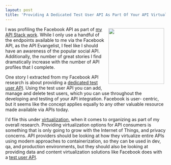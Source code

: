```yaml
---
layout: post
title: 'Providing A Dedicated Test User API As Part Of Your API Virtualization Strategy'
---
```

<p><img style="padding: 5px;" src="https://s3.amazonaws.com/kinlane-productions/bw-icons/bw-test-user.png" alt="" width="175" align="right" /></p>
<p>I was profiling the Facebook API as part of <a href="http://stack.apievangelist.com/companies.html">my API Stack work</a>. While I only use a handful of the endpoints available to me via the Facebook API, as the API Evangelist, I feel like I should have an awareness of the popular social API. Additionally, the number of great stories I find dramatically increase with the number of API profiles that I complete.</p>
<p>One story I extracted from my Facebook API research is about providing a <a href="https://developers.facebook.com/docs/graph-api/reference/v2.5/test-user">dedicated test user API</a>. Using the test user API you can add, manage and delete test users, which you can use throughout the developing and testing of your API integration. Facebook is user- centric, but it seems like the concept applies equally to any other valuable resource made available via APIs today.</p>
<p>I'd file this under <a href="http://virtualization.apievangelist.com">virtualization</a>, when it comes to organizing as part of my overall research. Providing virtualization options for API consumers is something that is only going to grow with the Internet of Things, and privacy concerns. API providers should be looking at how they virtualize entire APIs using modern approaches to containerization, so they can be used in dev, qa, and production environments, but they should also be looking at providing data and content virtualization solutions like Facebook does with a <a href="https://developers.facebook.com/docs/graph-api/reference/v2.5/test-user">test user API</a>.</p>